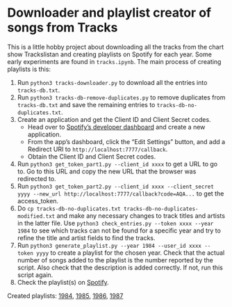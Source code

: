 # Downloader and playlist creator of songs from Tracks

This is a little hobby project about downloading all the tracks from the chart show Trackslistan and creating playlists on Spotify for each year. Some early experiments are found in `tracks.ipynb`. The main process of creating playlists is this:

1. Run `python3 tracks-downloader.py` to download all the entries into `tracks-db.txt`.
2. Run `python3 tracks-db-remove-duplicates.py` to remove duplicates from `tracks-db.txt` and save the remaining entries to `tracks-db-no-duplicates.txt`.
3. Create an application and get the Client ID and Client Secret codes.
   - Head over to [Spotify’s developer dashboard](https://developer.spotify.com/dashboard/) and create a new application.
   - From the app’s dashboard, click the “Edit Settings” button, and add a Redirect URI to `http://localhost:7777/callback`.
   - Obtain the Client ID and Client Secret codes.
4. Run `python3 get_token_part1.py --client_id xxxx` to get a URL to go to. Go to this URL and copy the new URL that the browser was redirected to.
5. Run `python3 get_token_part2.py --client_id xxxx --client_secret yyyy --new_url http://localhost:7777/callback?code=AQA...` to get the access_token.
6. Do `cp tracks-db-no-duplicates.txt tracks-db-no-duplicates-modified.txt` and make any necessary changes to track titles and artists in the latter file. Use `python3 check_entries.py --token xxxx --year 1984` to see which tracks can not be found for a specific year and try to refine the title and artist fields to find the tracks.
7. Run `python3 generate_playlist.py --year 1984 --user_id xxxx --token yyyy` to create a playlist for the chosen year. Check that the actual number of songs added to the playlist is the number reported by the script. Also check that the description is added correctly. If not, run this script again.
8. Check the playlist(s) on [Spotify](https://open.spotify.com/).

Created playlists: 
[1984](https://open.spotify.com/playlist/67pojpAPXQyuJoWcrux7l7?si=789c4d0ff75d4e87), 
[1985](https://open.spotify.com/playlist/6L7R7noQZOJWp4ucKcp609?si=95d0ea1d61914fce),
[1986](https://open.spotify.com/playlist/5pgDslSqmqrBc7WbNnZAXT?si=e2d1cec91f974d77),
[1987](https://open.spotify.com/playlist/3JE4GytuCePqFgKcYDcmSj?si=4ab16771ef0c46e9)